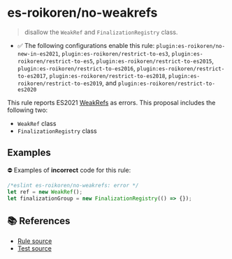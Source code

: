 # es-roikoren/no-weakrefs
> disallow the `WeakRef` and `FinalizationRegistry` class.

- ✅ The following configurations enable this rule: `plugin:es-roikoren/no-new-in-es2021`, `plugin:es-roikoren/restrict-to-es3`, `plugin:es-roikoren/restrict-to-es5`, `plugin:es-roikoren/restrict-to-es2015`, `plugin:es-roikoren/restrict-to-es2016`, `plugin:es-roikoren/restrict-to-es2017`, `plugin:es-roikoren/restrict-to-es2018`, `plugin:es-roikoren/restrict-to-es2019`, and `plugin:es-roikoren/restrict-to-es2020`

This rule reports ES2021 [WeakRefs](https://github.com/tc39/proposal-weakrefs) as errors.
This proposal includes the following two:

- `WeakRef` class
- `FinalizationRegistry` class

## Examples

⛔ Examples of **incorrect** code for this rule:

```js
/*eslint es-roikoren/no-weakrefs: error */
let ref = new WeakRef();
let finalizationGroup = new FinalizationRegistry(() => {});
```

## 📚 References

- [Rule source](https://github.com/roikoren755/eslint-plugin-es/blob/v2.0.1/src/rules/no-weakrefs.ts)
- [Test source](https://github.com/roikoren755/eslint-plugin-es/blob/v2.0.1/tests/src/rules/no-weakrefs.ts)
